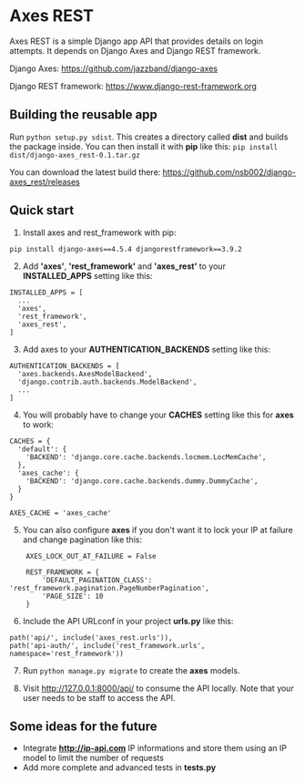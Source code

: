 # Axes REST
Axes REST is a simple Django app API that provides details on login attempts.
It depends on Django Axes and Django REST framework.

Django Axes: https://github.com/jazzband/django-axes

Django REST framework: https://www.django-rest-framework.org

## Building the reusable app

Run `python setup.py sdist`. This creates a directory called **dist** and builds the package inside. You can then install it with **pip** like this: `pip install dist/django-axes_rest-0.1.tar.gz`

You can download the latest build there: https://github.com/nsb002/django-axes_rest/releases

## Quick start

1. Install axes and rest_framework with pip:

`pip install django-axes==4.5.4 djangorestframework==3.9.2`

2. Add **'axes'**, **'rest_framework'** and **'axes_rest'** to your **INSTALLED_APPS**
   setting like this:

```
INSTALLED_APPS = [
  ...
  'axes',
  'rest_framework',
  'axes_rest',
]
```

3. Add axes to your **AUTHENTICATION_BACKENDS** setting like this:

```
AUTHENTICATION_BACKENDS = [
  'axes.backends.AxesModelBackend',
  'django.contrib.auth.backends.ModelBackend',
  ...
]
```

4. You will probably have to change your **CACHES** setting like this for **axes** to work:

```
CACHES = {
  'default': {
    'BACKEND': 'django.core.cache.backends.locmem.LocMemCache',
  },
  'axes_cache': {
    'BACKEND': 'django.core.cache.backends.dummy.DummyCache',
  }
}

AXES_CACHE = 'axes_cache'
```

5. You can also configure **axes** if you don't want it to lock your IP at failure
   and change pagination like this:

```
    AXES_LOCK_OUT_AT_FAILURE = False

    REST_FRAMEWORK = {
        'DEFAULT_PAGINATION_CLASS': 'rest_framework.pagination.PageNumberPagination',
        'PAGE_SIZE': 10
    }
```

6. Include the API URLconf in your project **urls.py** like this:

```
path('api/', include('axes_rest.urls')),
path('api-auth/', include('rest_framework.urls', namespace='rest_framework'))
```

7. Run `python manage.py migrate` to create the **axes** models.

8. Visit http://127.0.0.1:8000/api/ to consume the API locally.
   Note that your user needs to be staff to access the API.

## Some ideas for the future

* Integrate **http://ip-api.com** IP informations and store them using an IP model to limit the number of requests
* Add more complete and advanced tests in **tests.py**
